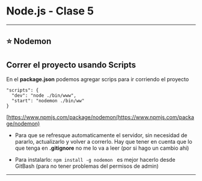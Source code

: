 # Node.js - Clase 5

---

## :star: Nodemon

## Correr el proyecto usando Scripts

En el **package.json** podemos agregar scrips para ir corriendo el proyecto

```
"scripts": {
  "dev": "node ./bin/www",
  "start": "nodemon ./bin/ww"
}
```

[https://www.npmjs.com/package/nodemon(https://www.npmjs.com/package/nodemon)

- Para que se refresque automaticamente el servidor, sin necesidad de pararlo, actualizarlo y volver a correrlo. Hay que tener en cuenta que lo que tenga en **.gitignore** no me lo va a leer (por si hago un cambio ahi)

- Para instalarlo: ```npm install -g nodemon ``` es mejor hacerlo desde GitBash (para no tener problemas del permisos de admin)


---
